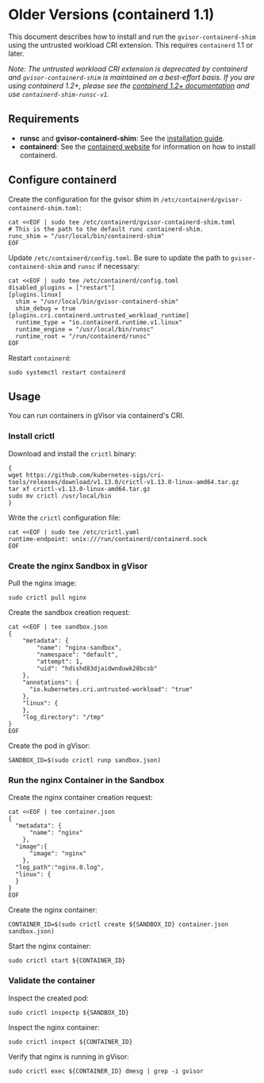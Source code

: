# Older Versions (containerd 1.1)

This document describes how to install and run the `gvisor-containerd-shim`
using the untrusted workload CRI extension. This requires `containerd` 1.1 or
later.

*Note: The untrusted workload CRI extension is deprecated by containerd and
`gvisor-containerd-shim` is maintained on a best-effort basis. If you are using
containerd 1.2+, please see the
[containerd 1.2+ documentation](./quick_start.md) and use
`containerd-shim-runsc-v1`.*

## Requirements

-   **runsc** and **gvisor-containerd-shim**: See the
    [installation guide](/docs/user_guide/install/).
-   **containerd**: See the [containerd website](https://containerd.io/) for
    information on how to install containerd.

## Configure containerd

Create the configuration for the gvisor shim in
`/etc/containerd/gvisor-containerd-shim.toml`:

```shell
cat <<EOF | sudo tee /etc/containerd/gvisor-containerd-shim.toml
# This is the path to the default runc containerd-shim.
runc_shim = "/usr/local/bin/containerd-shim"
EOF
```

Update `/etc/containerd/config.toml`. Be sure to update the path to
`gvisor-containerd-shim` and `runsc` if necessary:

```shell
cat <<EOF | sudo tee /etc/containerd/config.toml
disabled_plugins = ["restart"]
[plugins.linux]
  shim = "/usr/local/bin/gvisor-containerd-shim"
  shim_debug = true
[plugins.cri.containerd.untrusted_workload_runtime]
  runtime_type = "io.containerd.runtime.v1.linux"
  runtime_engine = "/usr/local/bin/runsc"
  runtime_root = "/run/containerd/runsc"
EOF
```

Restart `containerd`:

```shell
sudo systemctl restart containerd
```

## Usage

You can run containers in gVisor via containerd's CRI.

### Install crictl

Download and install the `crictl` binary:

```shell
{
wget https://github.com/kubernetes-sigs/cri-tools/releases/download/v1.13.0/crictl-v1.13.0-linux-amd64.tar.gz
tar xf crictl-v1.13.0-linux-amd64.tar.gz
sudo mv crictl /usr/local/bin
}
```

Write the `crictl` configuration file:

```shell
cat <<EOF | sudo tee /etc/crictl.yaml
runtime-endpoint: unix:///run/containerd/containerd.sock
EOF
```

### Create the nginx Sandbox in gVisor

Pull the nginx image:

```shell
sudo crictl pull nginx
```

Create the sandbox creation request:

```shell
cat <<EOF | tee sandbox.json
{
    "metadata": {
        "name": "nginx-sandbox",
        "namespace": "default",
        "attempt": 1,
        "uid": "hdishd83djaidwnduwk28bcsb"
    },
    "annotations": {
      "io.kubernetes.cri.untrusted-workload": "true"
    },
    "linux": {
    },
    "log_directory": "/tmp"
}
EOF
```

Create the pod in gVisor:

```shell
SANDBOX_ID=$(sudo crictl runp sandbox.json)
```

### Run the nginx Container in the Sandbox

Create the nginx container creation request:

```shell
cat <<EOF | tee container.json
{
  "metadata": {
      "name": "nginx"
    },
  "image":{
      "image": "nginx"
    },
  "log_path":"nginx.0.log",
  "linux": {
  }
}
EOF
```

Create the nginx container:

```shell
CONTAINER_ID=$(sudo crictl create ${SANDBOX_ID} container.json sandbox.json)
```

Start the nginx container:

```shell
sudo crictl start ${CONTAINER_ID}
```

### Validate the container

Inspect the created pod:

```shell
sudo crictl inspectp ${SANDBOX_ID}
```

Inspect the nginx container:

```shell
sudo crictl inspect ${CONTAINER_ID}
```

Verify that nginx is running in gVisor:

```shell
sudo crictl exec ${CONTAINER_ID} dmesg | grep -i gvisor
```
